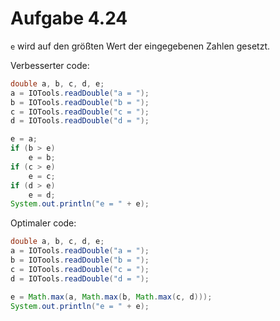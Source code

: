 # Aufgabe 4.24
`e` wird auf den größten Wert der eingegebenen Zahlen gesetzt.

Verbesserter code:
```java
double a, b, c, d, e;
a = IOTools.readDouble("a = ");
b = IOTools.readDouble("b = ");
c = IOTools.readDouble("c = ");
d = IOTools.readDouble("d = ");

e = a;
if (b > e)
    e = b;
if (c > e)
    e = c;
if (d > e)
    e = d;
System.out.println("e = " + e);
```

Optimaler code:
```java
double a, b, c, d, e;
a = IOTools.readDouble("a = ");
b = IOTools.readDouble("b = ");
c = IOTools.readDouble("c = ");
d = IOTools.readDouble("d = ");

e = Math.max(a, Math.max(b, Math.max(c, d)));
System.out.println("e = " + e);
```
